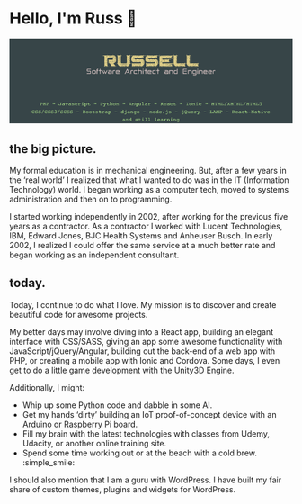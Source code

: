 # Hello, I'm Russ 👋

<!--
**DynamicProgramr/DynamicProgramr** is a ✨ _special_ ✨ repository because its `README.md` (this file) appears on your GitHub profile.

Here are some ideas to get you started:

- 🔭 I’m currently working on ...
- 🌱 I’m currently learning ...
- 👯 I’m looking to collaborate on ...
- 🤔 I’m looking for help with ...
- 💬 Ask me about ...
- 📫 How to reach me: ...
- 😄 Pronouns: ...
- ⚡ Fun fact: ...
-->
![DynamicProgramr Header](https://github.com/DynamicProgramr/DynamicProgramr/blob/master/github_dynamicprogramr_header_1000x300.png)

## the big picture.

My formal education is in mechanical engineering. But, after a few years in the ‘real world’ I realized that what I wanted to do was in the IT (Information Technology) world. I began working as a computer tech, moved to systems administration and then on to programming.

I started working independently in 2002, after working for the previous five years as a contractor. As a contractor I worked with Lucent Technologies, IBM, Edward Jones, BJC Health Systems and Anheuser Busch. In early 2002, I realized I could offer the same service at a much better rate and began working as an independent consultant.

## today.

Today, I continue to do what I love. My mission is to discover and create beautiful code for awesome projects.

My better days may involve diving into a React app, building an elegant interface with CSS/SASS, giving an app some awesome functionality with JavaScript/jQuery/Angular, building out the back-end of a web app with PHP, or creating a mobile app with Ionic and Cordova. Some days, I even get to do a little game development with the Unity3D Engine.

Additionally, I might:
- Whip up some Python code and dabble in some AI.
- Get my hands ‘dirty’ building an IoT proof-of-concept device with an Arduino or Raspberry Pi board.
- Fill my brain with the latest technologies with classes from Udemy, Udacity, or another online training site.
- Spend some time working out or at the beach with a cold brew. :simple_smile:

I should also mention that I am a guru with WordPress. I have built my fair share of custom themes, plugins and widgets for WordPress.
